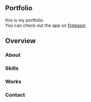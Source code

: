 ## Portfolio
this is my portfolio.  
You can check out the app on [firebase!](https://portfolio-f4b3a.web.app/)  
  
## Overview
### About
### Skills
### Works
### Contact

